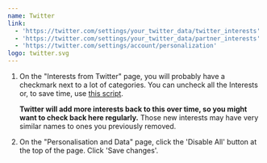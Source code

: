 ```yaml
---
name: Twitter
link:
  - 'https://twitter.com/settings/your_twitter_data/twitter_interests'
  - 'https://twitter.com/settings/your_twitter_data/partner_interests'
  - 'https://twitter.com/settings/account/personalization'
logo: twitter.svg
---
```

1. On the "Interests from Twitter" page, you will probably have a checkmark next to a lot of categories. You can uncheck all the Interests or, to save time, use [this script](https://gist.github.com/edjw/61cda68535b237fa7fa8db23842c1b6d).

   **Twitter will add more interests back to this over time, so you might want to check back here regularly.** Those new interests may have very similar names to ones you previously removed.

2. On the "Personalisation and Data" page, click the 'Disable All' button at the top of the page. Click 'Save changes'.
